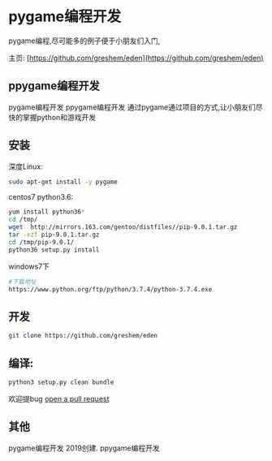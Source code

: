 pygame编程开发
=============

pygame编程,尽可能多的例子便于小朋友们入门,

主页: [https://github.com/greshem/eden](https://github.com/greshem/eden)


ppygame编程开发
----------------------------------------

pygame编程开发 ppygame编程开发
通过pygame通过项目的方式,让小朋友们尽快的掌握python和游戏开发



安装
------------

深度Linux:

```bash
sudo apt-get install -y pygame
```

centos7 python3.6:

```bash
yum install python36*
cd /tmp/
wget  http://mirrors.163.com/gentoo/distfiles//pip-9.0.1.tar.gz
tar -xzf pip-9.0.1.tar.gz 
cd /tmp/pip-9.0.1/
python36 setup.py install 
```

windows7下

```bash
#下载地址
https://www.python.org/ftp/python/3.7.4/python-3.7.4.exe
```

开发
-----------

```bash
git clone https://github.com/greshem/eden
```

编译:
-----------

```bash
python3 setup.py clean bundle
```

欢迎提bug [open a pull request](https://github.com/greshem/eden/pulls) 

其他
-----

pygame编程开发 2019创建.  ppygame编程开发
